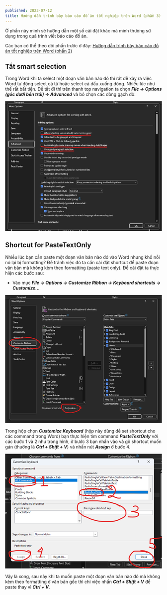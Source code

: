 ```yaml
---
published: 2023-07-12
title: Hướng dẫn trình bày báo cáo đồ án tốt nghiệp trên Word (phần 3)
---
```

Ở phần này mình sẽ hướng dẫn một số cài đặt khác mà mình thường sử dụng trong quá trình viết báo cáo đồ án.

Các bạn có thể theo dõi phần trước ở đây: [Hướng dẫn trình bày báo cáo đồ án tốt nghiệp trên Word (phần 2)](https://ngosangns.com/index.php/2023/07/11/huong-dan-trinh-bay-bao-cao-do-an-tot-nghiep-tren-word-phan-2/)

## Tắt smart selection

Trong Word khi ta select một đoạn văn bản nào đó thì rất dễ xảy ra việc Word tự động select cả từ hoặc select cả dấu xuống dòng. Nhiều lúc như thế rất bất tiện. Để tắt đi thì trên thanh top navigation ta chọn **_File -> Options (góc dưới bên trái) -> Advanced_** và bỏ chọn các dòng gạch đỏ:

![Tắt smart selection](media/image-16.png)

## Shortcut for PasteTextOnly

Nhiều lúc bạn cần paste một đoạn văn bản nào đó vào Word nhưng khổ nỗi nó lại bị formatting? Để tránh việc đó ta cần cài đặt shortcut để paste đoạn văn bản mà không kèm theo formatting (paste text only). Để cài đặt ta thực hiện các bước sau:

* Vào mục **_File -> Options -> Customize Ribbon -> Keyboard shortcuts -> Customize…_**

![Shortcut for PasteTextOnly](media/image-19.png)

Trong hộp chọn **_Customize Keyboard_** (hộp này dùng để set shortcut cho các command trong Word) bạn thực hiện tìm command **_PasteTextOnly_** với các bước 1 và 2 như trong hình, ở bước 3 bạn nhấn vào và gõ shortcut muốn gán (thường là **_Ctrl + Shift + V_**) và nhấn nút **_Assign_** ở bước 4.

![Shortcut for PasteTextOnly](media/image-20.png)

Vậy là xong, sau này khi ta muốn paste một đoạn văn bản nào đó mà không kèm theo formatting ở văn bản gốc thì chỉ việc nhấn **_Ctrl + Shift + V_** để paste thay vì **_Ctrl + V_**.

<!-- * Spacing before of paragraph -->
